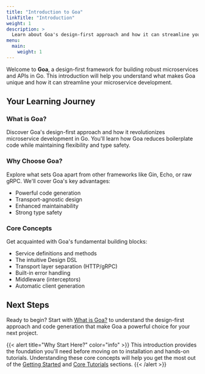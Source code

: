 ```yaml
---
title: "Introduction to Goa"
linkTitle: "Introduction"
weight: 1
description: >
  Learn about Goa's design-first approach and how it can streamline your microservice development.
menu:
  main:
    weight: 1
---
```


Welcome to **Goa**, a design-first framework for building robust microservices and APIs in Go. This introduction will help you understand what makes Goa unique and how it can streamline your microservice development.

## Your Learning Journey

### What is Goa?
Discover Goa's design-first approach and how it revolutionizes microservice development in Go. You'll learn how Goa reduces boilerplate code while maintaining flexibility and type safety.

### Why Choose Goa?
Explore what sets Goa apart from other frameworks like Gin, Echo, or raw gRPC. We'll cover Goa's key advantages:

* Powerful code generation
* Transport-agnostic design
* Enhanced maintainability
* Strong type safety

### Core Concepts
Get acquainted with Goa's fundamental building blocks:

* Service definitions and methods
* The intuitive Design DSL
* Transport layer separation (HTTP/gRPC)
* Built-in error handling
* Middleware (interceptors)
* Automatic client generation

## Next Steps

Ready to begin? Start with [What is Goa?](./1-what-is-goa/) to understand the design-first approach and code generation that make Goa a powerful choice for your next project.

{{< alert title="Why Start Here?" color="info" >}}
This introduction provides the foundation you'll need before moving on to installation and hands-on tutorials. Understanding these core concepts will help you get the most out of the [Getting Started](/2-getting-started/) and [Core Tutorials](/3-tutorials/) sections.
{{< /alert >}}
